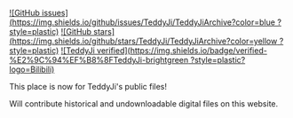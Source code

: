 [![GitHub issues](https://img.shields.io/github/issues/TeddyJi/TeddyJiArchive?color=blue
?style=plastic)](https://github.com/TeddyJi/TeddyJiArchive/issues)
[![GitHub stars](https://img.shields.io/github/stars/TeddyJi/TeddyJiArchive?color=yellow
?style=plastic)](https://github.com/TeddyJi/TeddyJiArchive/stargazers)
[![TeddyJi verified](https://img.shields.io/badge/verified-%E2%9C%94%EF%B8%8FTeddyJi-brightgreen
?style=plastic?logo=Bilibili)](https://space.bilibili.com/248524564)

This place is now for TeddyJi's public files!

Will contribute historical and undownloadable digital files on this website.
